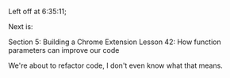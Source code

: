 Left off at 6:35:11;

Next is:

Section 5: Building a Chrome Extension
Lesson 42: How function parameters can improve our code

We're about to refactor code, I don't even know what that means.
